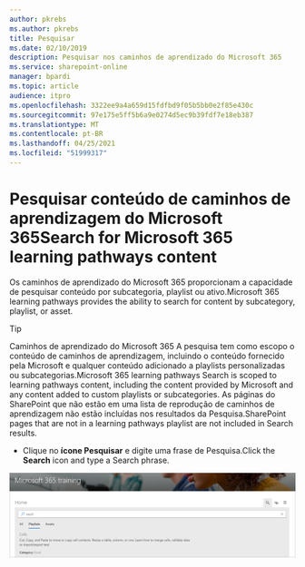 ```yaml
---
author: pkrebs
ms.author: pkrebs
title: Pesquisar
ms.date: 02/10/2019
description: Pesquisar nos caminhos de aprendizado do Microsoft 365
ms.service: sharepoint-online
manager: bpardi
ms.topic: article
audience: itpro
ms.openlocfilehash: 3322ee9a4a659d15fdfbd9f05b5bb0e2f85e430c
ms.sourcegitcommit: 97e175e5ff5b6a9e0274d5ec9b39fdf7e18eb387
ms.translationtype: MT
ms.contentlocale: pt-BR
ms.lasthandoff: 04/25/2021
ms.locfileid: "51999317"
---
```

# <a name="search-for-microsoft-365-learning-pathways-content"></a><span data-ttu-id="ed776-103">Pesquisar conteúdo de caminhos de aprendizagem do Microsoft 365</span><span class="sxs-lookup"><span data-stu-id="ed776-103">Search for Microsoft 365 learning pathways content</span></span>

<span data-ttu-id="ed776-104">Os caminhos de aprendizado do Microsoft 365 proporcionam a capacidade de pesquisar conteúdo por subcategoria, playlist ou ativo.</span><span class="sxs-lookup"><span data-stu-id="ed776-104">Microsoft 365 learning pathways provides the ability to search for content by subcategory, playlist, or asset.</span></span> 

> [!TIP]
> <span data-ttu-id="ed776-105">Caminhos de aprendizado do Microsoft 365 A pesquisa tem como escopo o conteúdo de caminhos de aprendizagem, incluindo o conteúdo fornecido pela Microsoft e qualquer conteúdo adicionado a playlists personalizadas ou subcategorias.</span><span class="sxs-lookup"><span data-stu-id="ed776-105">Microsoft 365 learning pathways Search is scoped to learning pathways content, including the content provided by Microsoft and any content added to custom playlists or subcategories.</span></span> <span data-ttu-id="ed776-106">As páginas do SharePoint que não estão em uma lista de reprodução de caminhos de aprendizagem não estão incluídas nos resultados da Pesquisa.</span><span class="sxs-lookup"><span data-stu-id="ed776-106">SharePoint pages that are not in a learning pathways playlist are not included in Search results.</span></span>     

- <span data-ttu-id="ed776-107">Clique no **ícone Pesquisar** e digite uma frase de Pesquisa.</span><span class="sxs-lookup"><span data-stu-id="ed776-107">Click the **Search** icon and type a Search phrase.</span></span> 

![Página da Web de pesquisa.](media/cg-search.png)

